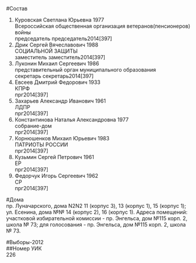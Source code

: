 #Состав  
1. Куровская Светлана Юрьевна 1977  
    Всероссийская общественная организация ветеранов(пенсионеров) войны  
    председатель председатель2014[397]  
2. Дрик Сергей Вячеславович 1988  
    СОЦИАЛЬНОЙ ЗАЩИТЫ  
    заместитель заместитель2014[397]  
3. Луконин Михаил Сергеевич 1986  
    представительный орган муниципального образования  
    секретарь секретарь2014[397]  
4. Евсеев Дмитрий Федорович 1933  
    КПРФ  
    прг2014[397]  
5. Захарьев Александр Иванович 1961  
    ЛДПР  
    прг2014[397]  
6. Константинова Наталья Александровна 1977  
    собрание-дом  
    прг2014[397]  
7. Корнюшенков Михаил Юрьевич 1983  
    ПАТРИОТЫ РОССИИ  
    прг2014[397]  
8. Кузьмин Сергей Петрович 1961  
    ЕР  
    прг2014[397]  
9. Федорчук Игорь Сергеевич 1962  
    СР  
    прг2014[397]  
  
#Дома  
пр. Луначарского, дома N2N2 11 (корпус 3), 13 (корпус 1), 15 (корпус 1); ул. Есенина, дома №№ 14 (корпус 2), 16 (корпус 1). Адреса помещений: участковой избирательной комиссии - пр. Энгельса, дом №115 корп. 2, школа № 73; для голосования - пр. Энгельса, дом №115 корп. 2, школа № 73.  
  
#Выборы-2012  
##Номер УИК  
226  
